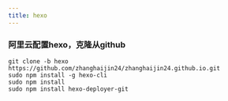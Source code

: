 ```yaml
---
title: hexo
---
```


### 阿里云配置hexo，克隆从github
```
git clone -b hexo https://github.com/zhanghaijin24/zhanghaijin24.github.io.git
sudo npm install -g hexo-cli
sudo npm install
sudo npm install hexo-deployer-git
```
